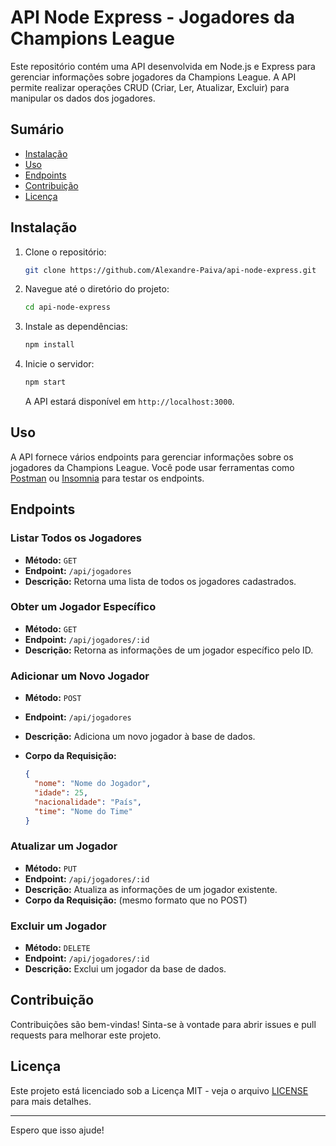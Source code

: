 # API Node Express - Jogadores da Champions League

Este repositório contém uma API desenvolvida em Node.js e Express para gerenciar informações sobre jogadores da Champions League. A API permite realizar operações CRUD (Criar, Ler, Atualizar, Excluir) para manipular os dados dos jogadores.

## Sumário

- [Instalação](#instalação)
- [Uso](#uso)
- [Endpoints](#endpoints)
- [Contribuição](#contribuição)
- [Licença](#licença)

## Instalação

1. Clone o repositório:

   ```bash
   git clone https://github.com/Alexandre-Paiva/api-node-express.git
   ```

2. Navegue até o diretório do projeto:

   ```bash
   cd api-node-express
   ```

3. Instale as dependências:

   ```bash
   npm install
   ```
4. Inicie o servidor:

   ```bash
   npm start
   ```

   A API estará disponível em `http://localhost:3000`.

## Uso

A API fornece vários endpoints para gerenciar informações sobre os jogadores da Champions League. Você pode usar ferramentas como [Postman](https://www.postman.com/) ou [Insomnia](https://insomnia.rest/) para testar os endpoints.

## Endpoints

### Listar Todos os Jogadores

- **Método:** `GET`
- **Endpoint:** `/api/jogadores`
- **Descrição:** Retorna uma lista de todos os jogadores cadastrados.

### Obter um Jogador Específico

- **Método:** `GET`
- **Endpoint:** `/api/jogadores/:id`
- **Descrição:** Retorna as informações de um jogador específico pelo ID.

### Adicionar um Novo Jogador

- **Método:** `POST`
- **Endpoint:** `/api/jogadores`
- **Descrição:** Adiciona um novo jogador à base de dados.
- **Corpo da Requisição:**
  
  ```json
  {
    "nome": "Nome do Jogador",
    "idade": 25,
    "nacionalidade": "País",
    "time": "Nome do Time"
  }
  ```

### Atualizar um Jogador

- **Método:** `PUT`
- **Endpoint:** `/api/jogadores/:id`
- **Descrição:** Atualiza as informações de um jogador existente.
- **Corpo da Requisição:** (mesmo formato que no POST)

### Excluir um Jogador

- **Método:** `DELETE`
- **Endpoint:** `/api/jogadores/:id`
- **Descrição:** Exclui um jogador da base de dados.

## Contribuição

Contribuições são bem-vindas! Sinta-se à vontade para abrir issues e pull requests para melhorar este projeto.

## Licença

Este projeto está licenciado sob a Licença MIT - veja o arquivo [LICENSE](LICENSE) para mais detalhes.

---

Espero que isso ajude!

